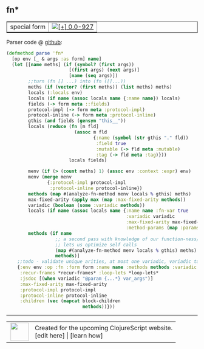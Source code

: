 ## fn\*



 <table border="1">
<tr>
<td>special form</td>
<td><a href="https://github.com/cljsinfo/cljs-api-docs/tree/0.0-927"><img valign="middle" alt="[+] 0.0-927" title="Added in 0.0-927" src="https://img.shields.io/badge/+-0.0--927-lightgrey.svg"></a> </td>
</tr>
</table>









Parser code @ [github](https://github.com/clojure/clojurescript/blob/r1450/src/clj/cljs/analyzer.clj#L377-L422):

```clj
(defmethod parse 'fn*
  [op env [_ & args :as form] name]
  (let [[name meths] (if (symbol? (first args))
                       [(first args) (next args)]
                       [name (seq args)])
        ;;turn (fn [] ...) into (fn ([]...))
        meths (if (vector? (first meths)) (list meths) meths)
        locals (:locals env)
        locals (if name (assoc locals name {:name name}) locals)
        fields (-> form meta ::fields)
        protocol-impl (-> form meta :protocol-impl)
        protocol-inline (-> form meta :protocol-inline)
        gthis (and fields (gensym "this__"))
        locals (reduce (fn [m fld]
                         (assoc m fld
                                {:name (symbol (str gthis "." fld))
                                 :field true
                                 :mutable (-> fld meta :mutable)
                                 :tag (-> fld meta :tag)}))
                       locals fields)

        menv (if (> (count meths) 1) (assoc env :context :expr) env)
        menv (merge menv
               {:protocol-impl protocol-impl
                :protocol-inline protocol-inline})
        methods (map #(analyze-fn-method menv locals % gthis) meths)
        max-fixed-arity (apply max (map :max-fixed-arity methods))
        variadic (boolean (some :variadic methods))
        locals (if name (assoc locals name {:name name :fn-var true
                                            :variadic variadic
                                            :max-fixed-arity max-fixed-arity
                                            :method-params (map :params methods)}))
        methods (if name
                  ;; a second pass with knowledge of our function-ness/arity
                  ;; lets us optimize self calls
                  (map #(analyze-fn-method menv locals % gthis) meths)
                  methods)]
    ;;todo - validate unique arities, at most one variadic, variadic takes max required args
    {:env env :op :fn :form form :name name :methods methods :variadic variadic
     :recur-frames *recur-frames* :loop-lets *loop-lets*
     :jsdoc [(when variadic "@param {...*} var_args")]
     :max-fixed-arity max-fixed-arity
     :protocol-impl protocol-impl
     :protocol-inline protocol-inline
     :children (vec (mapcat block-children
                            methods))}))
```

<!--
Repo - tag - source tree - lines:

 <pre>
clojurescript @ r1450
└── src
    └── clj
        └── cljs
            └── <ins>[analyzer.clj:377-422](https://github.com/clojure/clojurescript/blob/r1450/src/clj/cljs/analyzer.clj#L377-L422)</ins>
</pre>

-->

---




 <table>
<tr><td>
<img valign="middle" align="right" width="48px" src="http://i.imgur.com/Hi20huC.png">
</td><td>
Created for the upcoming ClojureScript website.<br>
[edit here] | [learn how]
</td></tr></table>

[edit here]:https://github.com/cljsinfo/cljs-api-docs/blob/master/cljsdoc/special_fnSTAR.cljsdoc
[learn how]:https://github.com/cljsinfo/cljs-api-docs/wiki/cljsdoc-files

<!--

This information was too distracting to show to readers, but I'll leave it
commented here since it is helpful to:

- pretty-print the data used to generate this document
- and show how to retrieve that data



The API data for this symbol:

```clj
{:ns "special",
 :name "fn*",
 :type "special form",
 :source {:code "(defmethod parse 'fn*\n  [op env [_ & args :as form] name]\n  (let [[name meths] (if (symbol? (first args))\n                       [(first args) (next args)]\n                       [name (seq args)])\n        ;;turn (fn [] ...) into (fn ([]...))\n        meths (if (vector? (first meths)) (list meths) meths)\n        locals (:locals env)\n        locals (if name (assoc locals name {:name name}) locals)\n        fields (-> form meta ::fields)\n        protocol-impl (-> form meta :protocol-impl)\n        protocol-inline (-> form meta :protocol-inline)\n        gthis (and fields (gensym \"this__\"))\n        locals (reduce (fn [m fld]\n                         (assoc m fld\n                                {:name (symbol (str gthis \".\" fld))\n                                 :field true\n                                 :mutable (-> fld meta :mutable)\n                                 :tag (-> fld meta :tag)}))\n                       locals fields)\n\n        menv (if (> (count meths) 1) (assoc env :context :expr) env)\n        menv (merge menv\n               {:protocol-impl protocol-impl\n                :protocol-inline protocol-inline})\n        methods (map #(analyze-fn-method menv locals % gthis) meths)\n        max-fixed-arity (apply max (map :max-fixed-arity methods))\n        variadic (boolean (some :variadic methods))\n        locals (if name (assoc locals name {:name name :fn-var true\n                                            :variadic variadic\n                                            :max-fixed-arity max-fixed-arity\n                                            :method-params (map :params methods)}))\n        methods (if name\n                  ;; a second pass with knowledge of our function-ness/arity\n                  ;; lets us optimize self calls\n                  (map #(analyze-fn-method menv locals % gthis) meths)\n                  methods)]\n    ;;todo - validate unique arities, at most one variadic, variadic takes max required args\n    {:env env :op :fn :form form :name name :methods methods :variadic variadic\n     :recur-frames *recur-frames* :loop-lets *loop-lets*\n     :jsdoc [(when variadic \"@param {...*} var_args\")]\n     :max-fixed-arity max-fixed-arity\n     :protocol-impl protocol-impl\n     :protocol-inline protocol-inline\n     :children (vec (mapcat block-children\n                            methods))}))",
          :title "Parser code",
          :repo "clojurescript",
          :tag "r1450",
          :filename "src/clj/cljs/analyzer.clj",
          :lines [377 422]},
 :full-name "special/fn*",
 :full-name-encode "special_fnSTAR",
 :history [["+" "0.0-927"]]}

```

Retrieve the API data for this symbol:

```clj
;; from Clojure REPL
(require '[clojure.edn :as edn])
(-> (slurp "https://raw.githubusercontent.com/cljsinfo/cljs-api-docs/catalog/cljs-api.edn")
    (edn/read-string)
    (get-in [:symbols "special/fn*"]))
```

-->

